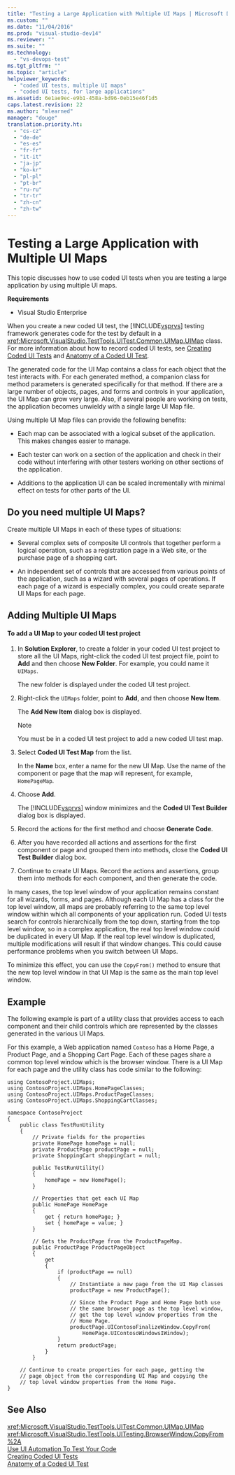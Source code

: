 ```yaml
---
title: "Testing a Large Application with Multiple UI Maps | Microsoft Docs"
ms.custom: ""
ms.date: "11/04/2016"
ms.prod: "visual-studio-dev14"
ms.reviewer: ""
ms.suite: ""
ms.technology: 
  - "vs-devops-test"
ms.tgt_pltfrm: ""
ms.topic: "article"
helpviewer_keywords: 
  - "coded UI tests, multiple UI maps"
  - "coded UI tests, for large applications"
ms.assetid: 6e1ae9ec-e9b1-458a-bd96-0eb15e46f1d5
caps.latest.revision: 22
ms.author: "mlearned"
manager: "douge"
translation.priority.ht: 
  - "cs-cz"
  - "de-de"
  - "es-es"
  - "fr-fr"
  - "it-it"
  - "ja-jp"
  - "ko-kr"
  - "pl-pl"
  - "pt-br"
  - "ru-ru"
  - "tr-tr"
  - "zh-cn"
  - "zh-tw"
---
```

# Testing a Large Application with Multiple UI Maps
This topic discusses how to use coded UI tests when you are testing a large application by using multiple UI maps.  
  
 **Requirements**  
  
-   Visual Studio Enterprise  
  
 When you create a new coded UI test, the [!INCLUDE[vsprvs](../code-quality/includes/vsprvs_md.md)] testing framework generates code for the test by default in a <xref:Microsoft.VisualStudio.TestTools.UITest.Common.UIMap.UIMap> class. For more information about how to record coded UI tests, see [Creating Coded UI Tests](../test/use-ui-automation-to-test-your-code.md#VerifyingCodeUsingCUITCreate) and [Anatomy of a Coded UI Test](../test/anatomy-of-a-coded-ui-test.md).  
  
 The generated code for the UI Map contains a class for each object that the test interacts with. For each generated method, a companion class for method parameters is generated specifically for that method. If there are a large number of objects, pages, and forms and controls in your application, the UI Map can grow very large. Also, if several people are working on tests, the application becomes unwieldy with a single large UI Map file.  
  
 Using multiple UI Map files can provide the following benefits:  
  
-   Each map can be associated with a logical subset of the application. This makes changes easier to manage.  
  
-   Each tester can work on a section of the application and check in their code without interfering with other testers working on other sections of the application.  
  
-   Additions to the application UI can be scaled incrementally with minimal effect on tests for other parts of the UI.  
  
## Do you need multiple UI Maps?  
 Create multiple UI Maps in each of these types of situations:  
  
-   Several complex sets of composite UI controls that together perform a logical operation, such as a registration page in a Web site, or the purchase page of a shopping cart.  
  
-   An independent set of controls that are accessed from various points of the application, such as a wizard with several pages of operations. If each page of a wizard is especially complex, you could create separate UI Maps for each page.  
  
## Adding Multiple UI Maps  
  
#### To add a UI Map to your coded UI test project  
  
1.  In **Solution Explorer**, to create a folder in your coded UI test project to store all the UI Maps, right-click the coded UI test project file, point to **Add** and then choose **New Folder**. For example, you could name it `UIMaps`.  
  
     The new folder is displayed under the coded UI test project.  
  
2.  Right-click the `UIMaps` folder, point to **Add**, and then choose **New Item**.  
  
     The **Add New Item** dialog box is displayed.  
  
    > [!NOTE]
    >  You must be in a coded UI test project to add a new coded UI test map.  
  
3.  Select **Coded UI Test Map** from the list.  
  
     In the **Name** box, enter a name for the new UI Map. Use the name of the component or page that the map will represent, for example, `HomePageMap`.  
  
4.  Choose **Add**.  
  
     The [!INCLUDE[vsprvs](../code-quality/includes/vsprvs_md.md)] window minimizes and the **Coded UI Test Builder** dialog box is displayed.  
  
5.  Record the actions for the first method and choose **Generate Code**.  
  
6.  After you have recorded all actions and assertions for the first component or page and grouped them into methods, close the **Coded UI Test Builder** dialog box.  
  
7.  Continue to create UI Maps. Record the actions and assertions, group them into methods for each component, and then generate the code.  
  
 In many cases, the top level window of your application remains constant for all wizards, forms, and pages. Although each UI Map has a class for the top level window, all maps are probably referring to the same top level window within which all components of your application run. Coded UI tests search for controls hierarchically from the top down, starting from the top level window, so in a complex application, the real top level window could be duplicated in every UI Map. If the real top level window is duplicated, multiple modifications will result if that window changes. This could cause performance problems when you switch between UI Maps.  
  
 To minimize this effect, you can use the `CopyFrom()` method to ensure that the new top level window in that UI Map is the same as the main top level window.  
  
## Example  
 The following example is part of a utility class that provides access to each component and their child controls which are represented by the classes generated in the various UI Maps.  
  
 For this example, a Web application named `Contoso` has a Home Page, a Product Page, and a Shopping Cart Page. Each of these pages share a common top level window which is the browser window. There is a UI Map for each page and the utility class has code similar to the following:  
  
```  
using ContosoProject.UIMaps;  
using ContosoProject.UIMaps.HomePageClasses;  
using ContosoProject.UIMaps.ProductPageClasses;  
using ContosoProject.UIMaps.ShoppingCartClasses;  
  
namespace ContosoProject  
{  
    public class TestRunUtility  
    {  
        // Private fields for the properties  
        private HomePage homePage = null;  
        private ProductPage productPage = null;  
        private ShoppingCart shoppingCart = null;  
  
        public TestRunUtility()  
        {  
            homePage = new HomePage();  
        }  
  
        // Properties that get each UI Map  
        public HomePage HomePage  
        {  
            get { return homePage; }  
            set { homePage = value; }  
        }  
  
        // Gets the ProductPage from the ProductPageMap.  
        public ProductPage ProductPageObject  
        {  
            get  
            {  
                if (productPage == null)  
                {  
                    // Instantiate a new page from the UI Map classes  
                    productPage = new ProductPage();  
  
                    // Since the Product Page and Home Page both use  
                    // the same browser page as the top level window,  
                    // get the top level window properties from the  
                    // Home Page.  
                    productPage.UIContosoFinalizeWindow.CopyFrom(  
                        HomePage.UIContosoWindowsIWindow);  
                }  
                return productPage;  
            }  
        }  
  
    // Continue to create properties for each page, getting the   
    // page object from the corresponding UI Map and copying the   
    // top level window properties from the Home Page.  
}  
```  
  
## See Also  
 <xref:Microsoft.VisualStudio.TestTools.UITest.Common.UIMap.UIMap>   
 <xref:Microsoft.VisualStudio.TestTools.UITesting.BrowserWindow.CopyFrom%2A>   
 [Use UI Automation To Test Your Code](../test/use-ui-automation-to-test-your-code.md)   
 [Creating Coded UI Tests](../test/use-ui-automation-to-test-your-code.md#VerifyingCodeUsingCUITCreate)   
 [Anatomy of a Coded UI Test](../test/anatomy-of-a-coded-ui-test.md)
